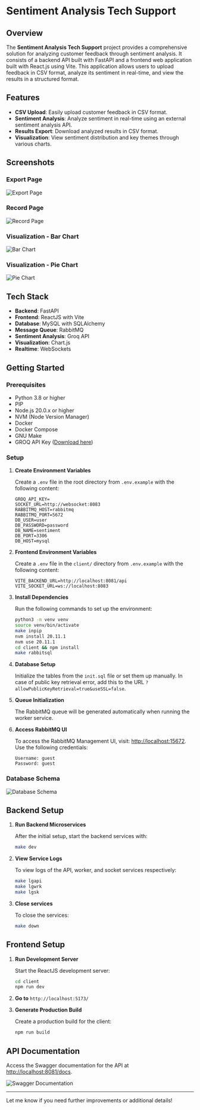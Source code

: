 # Sentiment Analysis Tech Support

## Overview

The **Sentiment Analysis Tech Support** project provides a comprehensive solution for analyzing customer feedback through sentiment analysis. It consists of a backend API built with FastAPI and a frontend web application built with React.js using Vite. This application allows users to upload feedback in CSV format, analyze its sentiment in real-time, and view the results in a structured format.

## Features

- **CSV Upload**: Easily upload customer feedback in CSV format.
- **Sentiment Analysis**: Analyze sentiment in real-time using an external sentiment analysis API.
- **Results Export**: Download analyzed results in CSV format.
- **Visualization**: View sentiment distribution and key themes through various charts.

## Screenshots

### Export Page
![Export Page](screenshots/export.png)

### Record Page
![Record Page](screenshots/record.png)

### Visualization - Bar Chart
![Bar Chart](screenshots/barchart.png)

### Visualization - Pie Chart
![Pie Chart](screenshots/piechart.png)

## Tech Stack

- **Backend**: FastAPI
- **Frontend**: ReactJS with Vite
- **Database**: MySQL with SQLAlchemy
- **Message Queue**: RabbitMQ
- **Sentiment Analysis**: Groq API
- **Visualization**: Chart.js
- **Realtime**: WebSockets

## Getting Started

### Prerequisites

- Python 3.8 or higher
- PIP
- Node.js 20.0.x or higher
- NVM (Node Version Manager)
- Docker
- Docker Compose
- GNU Make
- GROQ API Key ([Download here](https://console.groq.com/login))

### Setup

1. **Create Environment Variables**

   Create a `.env` file in the root directory from `.env.example` with the following content:

   ```env
   GROQ_API_KEY=
   SOCKET_URL=http://websocket:8083
   RABBITMQ_HOST=rabbitmq
   RABBITMQ_PORT=5672
   DB_USER=user
   DB_PASSWORD=password
   DB_NAME=sentiment
   DB_PORT=3306
   DB_HOST=mysql
   ```

2. **Frontend Environment Variables**

   Create a `.env` file in the `client/` directory from `.env.example` with the following content:

   ```env
   VITE_BACKEND_URL=http://localhost:8081/api
   VITE_SOCKET_URL=ws://localhost:8083
   ```

3. **Install Dependencies**

   Run the following commands to set up the environment:

   ```bash
   python3 -m venv venv
   source venv/bin/activate
   make inpip
   nvm install 20.11.1
   nvm use 20.11.1
   cd client && npm install
   make rabbitsql
   ```

4. **Database Setup**

   Initialize the tables from the `init.sql` file or set them up manually. In case of public key retrieval error, add this to the URL `?allowPublicKeyRetrieval=true&useSSL=false`.

5. **Queue Initialization**

   The RabbitMQ queue will be generated automatically when running the worker service.

6. **Access RabbitMQ UI**

   To access the RabbitMQ Management UI, visit: [http://localhost:15672](http://localhost:15672). Use the following credentials:

   ```plaintext
   Username: guest
   Password: guest
   ```

### Database Schema

![Database Schema](screenshots/schema.png)

## Backend Setup

1. **Run Backend Microservices**

   After the initial setup, start the backend services with:

   ```bash
   make dev
   ```

2. **View Service Logs**

   To view logs of the API, worker, and socket services respectively:

   ```bash
   make lgapi
   make lgwrk
   make lgsk
   ```

3. **Close services**

   To close the services:
   
   ```bash
   make down
   ```

## Frontend Setup

1. **Run Development Server**

   Start the ReactJS development server:

   ```bash
   cd client
   npm run dev
   ```

2. **Go to** `http://localhost:5173/`

3. **Generate Production Build**

   Create a production build for the client:

   ```bash
   npm run build
   ```

## API Documentation

Access the Swagger documentation for the API at [http://localhost:8081/docs](http://localhost:8081/docs).

![Swagger Documentation](screenshots/swagger.png)

---

Let me know if you need further improvements or additional details!

